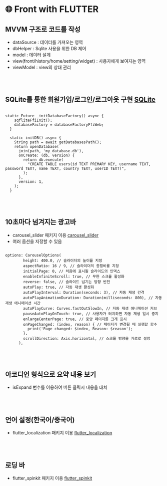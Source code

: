 # 🌐 Front with FLUTTER


## MVVM 구조로 코드를 작성
* dataSource : 데이터를 가져오는 영역
* dbHelper : Sqlite 사용을 위한 DB 제어
* model : 데이터 설계
* view(front/history/home/setting/widget) : 사용자에게 보여지는 영역
* viewModel : view의 상태 관리
  
<br/><br/>
## SQLite를 통한 회원가입/로그인/로그아웃 구현 [SQLite](https://www.sqlite.org/)
<pre><code>
static Future<void> _initDatabaseFactory() async {
    sqfliteFfiInit();
    databaseFactory = databaseFactoryFfiWeb;
  }

  static initDB() async {
    String path = await getDatabasesPath();
    return openDatabase(
      join(path, 'my_database.db'),
      onCreate: (db, version) {
        return db.execute(
          "CREATE TABLE users(id TEXT PRIMARY KEY, username TEXT, password TEXT, name TEXT, country TEXT, userID TEXT)",
        );
      },
      version: 1,
    );
  }
</code></pre>

<br/><br/>
## 10초마다 넘겨지는 광고바
* carousel_slider 패키지 이용 [carousel_slider](https://pub.dev/packages/carousel_slider)
* 여러 옵션을 지정할 수 있음
<pre><code>
options: CarouselOptions(
        height: 400.0, // 슬라이더의 높이를 지정
        aspectRatio: 16 / 9, // 슬라이더의 종횡비를 지정
        initialPage: 0, // 처음에 표시될 슬라이드의 인덱스
        enableInfiniteScroll: true, // 무한 스크롤 활성화
        reverse: false, // 슬라이드 넘기는 방향 반전
        autoPlay: true, // 자동 재생 활성화
        autoPlayInterval: Duration(seconds: 3), // 자동 재생 간격
        autoPlayAnimationDuration: Duration(milliseconds: 800), // 자동 재생 애니메이션 시간
        autoPlayCurve: Curves.fastOutSlowIn, // 자동 재생 애니메이션 커브
        pauseAutoPlayOnTouch: true, // 사용자가 터치하면 자동 재생 일시 중지
        enlargeCenterPage: true, // 중앙 페이지를 크게 표시
        onPageChanged: (index, reason) { // 페이지가 변경될 때 실행할 함수
          print('Page changed: $index, Reason: $reason');
        },
        scrollDirection: Axis.horizontal, // 스크롤 방향을 가로로 설정
      ),
</code></pre>

<br/><br/>
## 아코디언 형식으로 요약 내용 보기
* isExpand 변수를 이용하여 버튼 클릭시 내용을 대치

<br/><br/>
## 언어 설정(한국어/중국어)
* flutter_localization 패키지 이용 [flutter_localization](https://pub.dev/packages/flutter_localization)

<br/><br/>
## 로딩 바 
* flutter_spinkit 패키지 이용 [flutter_spinkit](https://pub.dev/packages/flutter_spinkit)
